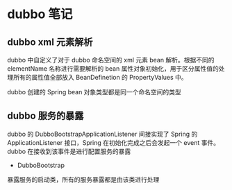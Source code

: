 # dubbo 笔记

## dubbo xml 元素解析

dubbo 中自定义了对于 dubbo 命名空间的 xml 元素 bean 解析。根据不同的 elementName 名称进行需要解析的 bean 属性对象初始化，用于区分属性值的处理所有的属性值全部放入 BeanDefinetion 的 PropertyValues 中。

dubbo 创建的 Spring bean 对象类型都是同一个命名空间的类型

## dubbo 服务的暴露

dubbo 的 DubboBootstrapApplicationListener 间接实现了 Spring 的 ApplicationListener 接口，Spring 在初始化完成之后会发起一个 event 事件。dubbo 在接收到该事件是进行配置服务的暴露

- DubboBootstrap

暴露服务的启动类，所有的服务暴露都是由该类进行处理
